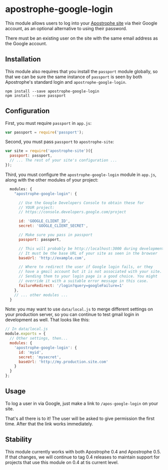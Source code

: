 # apostrophe-google-login

This module allows users to log into your [Apostrophe site](http://apostrophenow.org) via their Google account, as an optional alternative to using their password.

There must be an existing user on the site with the same email address as the Google account.

## Installation

This module also requires that you install the `passport` module globally, so that we can be sure the same instance of `passport` is seen by both Apostrophe's standard login and `apostrophe-google-login`.

```
npm install --save apostrophe-google-login
npm install --save passport
```

## Configuration

First, you must require `passport` in `app.js`:

```javascript
var passport = require('passport');
```

Second, you must pass `passport` to `apostrophe-site`:

```javascript
var site = require('apostrophe-site')({
  passport: passport,
  // ... The rest of your site's configuration ...
});
```

Third, you must configure the `apostrophe-google-login` module in `app.js`, along with the other modules of your project:

```javascript
  modules: {
    "apostrophe-google-login": {

      // Use the Google Developers Console to obtain these for
      // YOUR project:
      // https://console.developers.google.com/project

      id: 'GOOGLE_CLIENT_ID',
      secret: 'GOOGLE_CLIENT_SECRET',

      // Make sure you pass in passport
      passport: passport,

      // This will probably be http://localhost:3000 during development.
      // It must be the base URL of your site as seen in the browser
      baseUrl: 'http://example.com',

      // Where to redirect the user if Google login fails, or they
      // have a gmail account but it is not associated with your site.
      // Sending them to your login page is a good choice. You might
      // override it with a suitable error message in this case.
      failureRedirect: '/login?query=googleFailure=1'
    },
    // ... other modules ...
  }
```

Note: you may want to use `data/local.js` to merge different settings on your production server, so you can continue to test gmail login in development as well. That looks like this:

```javascript
// In data/local.js
module.exports = {
  // Other settings, then...
  modules: {
    'apostrophe-google-login': {
      id: 'myid',
      secret: 'mysecret',
      baseUrl: 'http://my.production.site.com'
    }
  }
};
```

## Usage

To log a user in via Google, just make a link to `/apos-google-login` on your site.

That's all there is to it! The user will be asked to give permission the first time. After that the link works immediately.

## Stability

This module currently works with both Apostrophe 0.4 and Apostrophe 0.5. If that changes, we will continue to tag 0.4 releases to maintain support for projects that use this module on 0.4 at tis current level.

